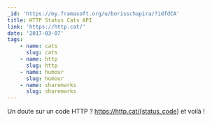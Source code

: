 ```yaml
---
_id: 'https://my.framasoft.org/u/borisschapira/?idfdCA'
title: HTTP Status Cats API
link: 'https://http.cat/'
date: '2017-03-07'
tags:
    - name: cats
      slug: cats
    - name: http
      slug: http
    - name: humour
      slug: humour
    - name: sharemarks
      slug: sharemarks
---
```


<div class="markdown"><p>Un doute sur un code HTTP ? <a href="https://http.cat/[status_code">https://http.cat/[status_code</a>] et voilà !
</p></div>
